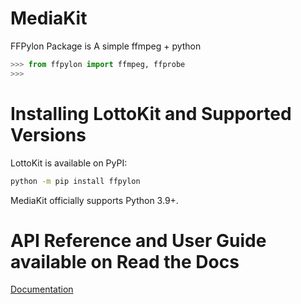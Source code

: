 # MediaKit
FFPylon Package is A simple ffmpeg + python

```python
>>> from ffpylon import ffmpeg, ffprobe
>>>
```

# Installing LottoKit and Supported Versions
LottoKit is available on PyPI:
```bash
python -m pip install ffpylon
```
MediaKit officially supports Python 3.9+.

# API Reference and User Guide available on Read the Docs
[Documentation](http://python-ffpylon.readthedocs.io)